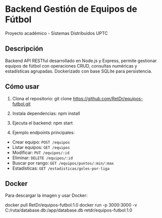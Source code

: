 # Backend Gestión de Equipos de Fútbol

Proyecto académico - Sistemas Distribuidos UPTC

## Descripción

Backend API RESTful desarrollado en Node.js y Express, permite gestionar equipos de fútbol con operaciones CRUD, consultas numéricas y estadísticas agrupadas. Dockerizado con base SQLite para persistencia.

## Cómo usar

1. Clona el repositorio:
git clone https://github.com/RetDr/equipos-futbol.git

2. Instala dependencias:
npm install


3. Ejecuta el backend:
npm start

4. Ejemplo endpoints principales:
- Crear equipo: `POST /equipos`
- Listar equipos: `GET /equipos`
- Modificar: `PUT /equipos/:id`
- Eliminar: `DELETE /equipos/:id`
- Buscar por rango: `GET /equipos/puntos/:min/:max`
- Estadísticas: `GET /estadisticas/goles-por-liga`

## Docker

Para descargar la imagen y usar Docker:

docker pull RetDr/equipos-futbol:1.0
docker run -p 3000:3000 -v C:/ruta/database.db:/app/database.db retdr/equipos-futbol:1.0

